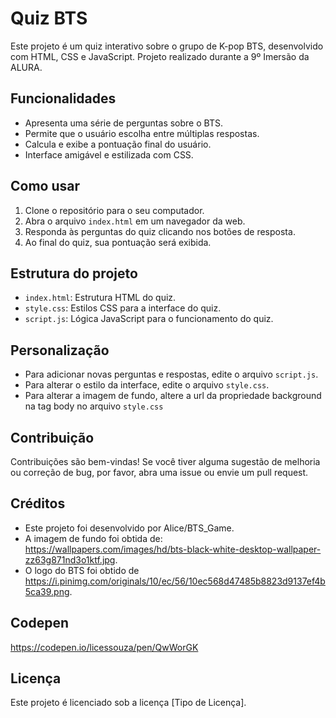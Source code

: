 # Quiz BTS

Este projeto é um quiz interativo sobre o grupo de K-pop BTS, desenvolvido com HTML, CSS e JavaScript. Projeto realizado durante a 9º Imersão da ALURA.

## Funcionalidades

* Apresenta uma série de perguntas sobre o BTS.
* Permite que o usuário escolha entre múltiplas respostas.
* Calcula e exibe a pontuação final do usuário.
* Interface amigável e estilizada com CSS.

## Como usar

1.  Clone o repositório para o seu computador.
2.  Abra o arquivo `index.html` em um navegador da web.
3.  Responda às perguntas do quiz clicando nos botões de resposta.
4.  Ao final do quiz, sua pontuação será exibida.

## Estrutura do projeto

* `index.html`: Estrutura HTML do quiz.
* `style.css`: Estilos CSS para a interface do quiz.
* `script.js`: Lógica JavaScript para o funcionamento do quiz.

## Personalização

* Para adicionar novas perguntas e respostas, edite o arquivo `script.js`.
* Para alterar o estilo da interface, edite o arquivo `style.css`.
* Para alterar a imagem de fundo, altere a url da propriedade background na tag body no arquivo `style.css`

## Contribuição

Contribuições são bem-vindas! Se você tiver alguma sugestão de melhoria ou correção de bug, por favor, abra uma issue ou envie um pull request.

## Créditos

* Este projeto foi desenvolvido por Alice/BTS_Game.
* A imagem de fundo foi obtida de: https://wallpapers.com/images/hd/bts-black-white-desktop-wallpaper-zz63g871nd3o1ktf.jpg.
* O logo do BTS foi obtido de https://i.pinimg.com/originals/10/ec/56/10ec568d47485b8823d9137ef4b5ca39.png.

## Codepen
https://codepen.io/licessouza/pen/QwWorGK

## Licença

Este projeto é licenciado sob a licença \[Tipo de Licença].
